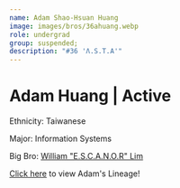 ```yaml
---
name: Adam Shao-Hsuan Huang
image: images/bros/36ahuang.webp
role: undergrad
group: suspended;
description: "#36 'Λ.S.T.A'"
---
```


# Adam Huang | Active
Ethnicity: Taiwanese

Major: Information Systems

Big Bro: [William "E.S.C.A.N.O.R" Lim](32wlim)

[Click here](/ujis/) to view Adam's Lineage!